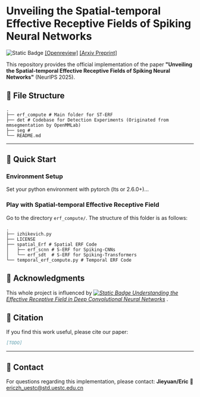 # Unveiling the Spatial-temporal Effective Receptive Fields of Spiking Neural Networks
![Static Badge](https://img.shields.io/badge/NeurIPS-2025-blue)
[[Openreview]](https://openreview.net/forum?id=tYnJC5ba6j&referrer=%5BAuthor%20Console%5D(%2Fgroup%3Fid%3DNeurIPS.cc%2F2025%2FConference%2FAuthors%23your-submissions))
[<i class="fa-solid fa-spin fa-file-pdf"></i>[Arxiv Preprint]](http://arxiv.org/abs/2510.21403)



This repository provides the official implementation of the paper **"Unveiling the Spatial-temporal Effective Receptive Fields of Spiking Neural Networks"** (NeurIPS 2025).

## 📁 File Structure

```
.
├── erf_compute # Main folder for ST-ERF
├── det # Codebase for Detection Experiments (Originated from mmsegmentation by OpenMMLab)
├── seg # 
└── README.md
```

---

## 🚀 Quick Start

### Environment Setup

Set your python environment with pytorch (lts or 2.6.0+)...

### Play with Spatial-temporal Effective Receptive Field

Go to the directory `erf_compute/`. The structure of this folder is as follows:
```
.
├── izhikevich.py
├── LICENSE
├── spatial_Erf # Spatial ERF Code
│   ├── erf_scnn # S-ERF for Spiking-CNNs
│   └── erf_sdt  # S-ERF for Spiking-Transformers
└── temporal_erf_compute.py # Temporal ERF Code
```

## 🙏 Acknowledgments

This whole project is influenced by [*![Static Badge](https://img.shields.io/badge/NeurIPS-2016-yellow)
Understanding the Effective Receptive Field in Deep Convolutional Neural Networks*](https://papers.nips.cc/paper_files/paper/2016/hash/c8067ad1937f728f51288b3eb986afaa-Abstract.html) .


## 📄 Citation

If you find this work useful, please cite our paper:

```bibtex
[TODO]
```

---

## 📧 Contact

For questions regarding this implementation, please contact: **Jieyuan/Eric** 📧 ericzh_uestc@std.uestc.edu.cn




